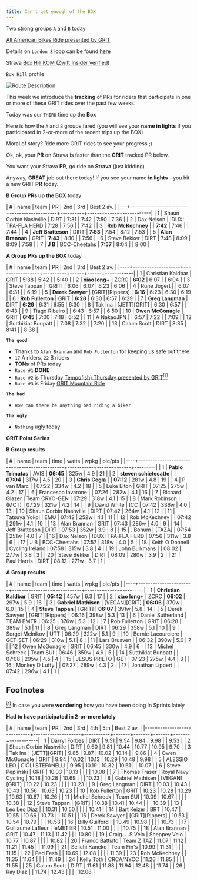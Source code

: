 ```yaml
---
title: Can't get enough of the BOX
---
```


Two strong groups `A` and `B` today 

[All American Bikes Ride presented by GRIT](https://zwiftpower.com/events.php?zid=1488771)

Details on `London 8` loop can be found [here](https://zwiftinsider.com/route/london-8)

Strava [Box Hill KOM (Zwift Insider verified)](https://www.strava.com/segments/12744502?filter=overall)

`Box Hill` profile

![Route Description](../../../2020/12/29/images/box_hill.png)

This week we introduce the **tracking** of PRs for riders that
participate in one or more of these GRIT rides over the past few
weeks.

Today was our `THIRD` time up the **Box**

Here is how the `A` and `B` groups fared (you will see your **name
in lights** if you participated in 2-or-more of the recent trips up
the BOX)

Moral of story? Ride more GRIT rides to see your progress ;)

Ok, ok, your **PR** on Strava is faster than the **GRIT** tracked PR
below.

You want your Strava **PR**, go ride on **Strava** (just kidding)

Anyway, **GREAT** job out there today! If you see your name
**in lights** - you hit a new GRIT **PR** today.

**B Group PRs up the BOX** today

| # | name                   | team               | PR       |  2nd |  3rd | Best 2 av. |
|---+------------------------+--------------------+----------+------+------+------------|
| 1 | Shaun Corbin Nashville | DIRT               | 7:31     | 7:42 | 7:50 |       7:36 |
| 2 | Dax Nelson             | !DUX! TPA-FLA HERD | 7:28     | 7:56 |      |       7:42 |
| 3 | **Rob McKechney**      |                    | **7:42** | 7:46 |      |       7:44 |
| 4 | **Jeff Bratteson**     | DIRT               | **7:53** | 7:54 | 8:12 |       7:53 |
| 5 | **Alan Brannan**       | GRIT               | **7:43** | 8:10 |      |       7:56 |
| 6 | Steve Bekker           | DIRT               | 7:48     | 8:09 | 8:09 |       7:58 |
| 7 | **J B**                | BCC-Cheetahs       | **7:57** | 8:04 |      |       8:00 |

**A Group PRs up the BOX** today

|  # | name               | team            |       PR |  2nd |  3rd | Best 2 av. |
|----+--------------------+-----------------+----------+------+------+------------|
|  1 | Christian Kaldbar  | GRIT            |     5:38 | 5:42 |      |       5:40 |
|  2 | **xiao long+**     | ZCRC            | **6:02** | 6:07 |      |       6:04 |
|  3 | Steve Tappan       | [GRIT]          |     6:06 | 6:07 | 6:23 |       6:06 |
|  4 | Rune Jogert        |                 |     6:07 | 6:31 |      |       6:19 |
|  5 | **Derek Sawyer**   | [GRIT][Rippers] | **6:16** | 6:23 | 6:30 |       6:19 |
|  6 | **Rob Fullerton**  | GRIT            | **6:28** | 6:30 | 6:57 |       6:29 |
|  7 | **Greg Langman**   | DIRT            | **6:29** | 6:31 | 6:55 |       6:30 |
|  8 | Tak Ina            | [JETT][GRIT]    |     6:30 | 6:57 |      |       6:43 |
|  9 | Tiago Ribeiro      |                 |     6:43 | 6:57 |      |       6:50 |
| 10 | **Owen McGonagle** | GRIT            | **6:45** | 7:00 | 7:18 |       6:52 |
| 11 | A NakaoJPN         |                 |     6:57 | 7:22 |      |       7:09 |
| 12 | Sutthikiat Bunpatt |                 |     7:08 | 7:32 |      |       7:20 |
| 13 | Calum Scott        | DIRT            |     8:35 | 8:41 |      |       8:38 |

**`The good`**

- Thanks to `Alan Brannan` and `Rob Fullerton` for keeping us safe out there
- `17` A riders, `22` B riders
- **TONs** of PRs today
- `Race #1` **DONE**
- `Race #2` is Thursday [Tempo(ish) Thursday presented by GRIT](https://zwiftpower.com/events.php?zid=1500754)[<sup>[1]</sup>](#1)
- `Race #3` is Friday [GRIT Mountain Ride](https://zwiftpower.com/events.php?zid=1507135)

**`The bad`**
- `How can there be anything bad riding a bike?`

**`The ugly`**
- `Nothing` ugly today

**GRIT Point Series**

**B Group results**

|  # | name                    | team               |      time | watts | wpkg | plc/pts |
|----+-------------------------+--------------------+-----------+-------+------+---------|
|  1 | **Pablo Trimatas**      | AVIS               | **06:45** | 325w  |  4.9 |      21 |
|  2 | **steven schietecatte** |                    | **07:04** | 317w  |  4.5 |      20 |
|  3 | **Chris Cegla**         |                    | **07:12** | 281w  |  4.8 |      19 |
|  4 | P van Marc              |                    |     07:22 | 334w  |  4.2 |      18 |
|  5 | Luke Elton              | GRIT               |     07:25 | 275w  |  4.2 |      17 |
|  6 | Francesco Iavarone      |                    |     07:26 | 282w  |  4.1 |      16 |
|  7 | Richard Glazer          | Team CRYO-GEN      |     07:29 | 318w  |  4.1 |      15 |
|  8 | Mark Robinson           | (MCT)              |     07:29 | 321w  |  4.2 |      14 |
|  9 | David White             | ICC                |     07:42 | 336w  |  4.0 |      13 |
| 10 | Shaun Corbin Nashville  | DIRT               |     07:42 | 264w  |  4.1 |      12 |
| 11 | Tatsuya Yokoi           | EMU                |     07:42 | 252w  |  4.1 |      11 |
| 12 | Rob McKechney           |                    |     07:42 | 291w  |  4.1 |      10 |
| 13 | Alan Brannan            | GRIT               |     07:43 | 286w  |  4.0 |       9 |
| 14 | Jeff Bratteson          | DIRT               |     07:53 | 352w  |  3.9 |       8 |
| 15 | . Bohum                 | [TAZA]             |     07:54 | 251w  |  4.0 |       7 |
| 16 | Dax Nelson              | !DUX! TPA-FLA HERD |     07:56 | 311w  |  3.8 |       6 |
| 17 | J B                     | BCC-Cheetahs       |     07:57 | 318w  |  4.0 |       5 |
| 18 | Keith O Donnell         | Cycling Ireland    |     07:58 | 315w  |  3.8 |       4 |
| 19 | John Bulkmans           |                    |     08:02 | 277w  |  3.8 |       3 |
| 20 | Steve Bekker            | DIRT               |     08:09 | 280w  |  3.9 |       2 |
| 21 | Paul Harris             | DIRT               |     08:12 | 271w  |  3.7 |       1 |
                                                                                  
**A Group results**                                                               
                                                                                  
|  # | name                  | team            |      time | watts | wpkg | plc/pts |
|----+-----------------------+-----------------+-----------+-------+------+---------|
|  1 | **Christian Kaldbar** | GRIT            | **05:42** | 457w  |  6.3 |      17 |
|  2 | **xiao long+**        | ZCRC            | **06:02** | 297w  |  5.9 |      16 |
|  3 | **Gabriel Mathisen**  | [VEGAN][GRIT]   | **06:06** | 370w  |  6.0 |      15 |
|  4 | **Steve Tappan**      | [GRIT]          | **06:07** | 391w  |  5.8 |      14 |
|  5 | Derek Sawyer          | [GRIT][Rippers] |     06:16 | 398w  |  5.3 |      13 |
|  6 | Daniel Sutherland     | TEAM BMTR       |     06:25 | 376w  |  5.3 |      12 |
|  7 | Rob Fullerton         | GRIT            |     06:28 | 389w  |  5.1 |      11 |
|  8 | Greg Langman          | DIRT            |     06:29 | 358w  |  5.1 |      10 |
|  9 | Sergei Melnikov       | UTT             |     06:29 | 322w  |  5.1 |       9 |
| 10 | Bernie Lacourciere    | GET-SET         |     06:29 | 310w  |  5.1 |       8 |
| 11 | Lars Brusven          |                 |     06:32 | 390w  |  5.0 |       7 |
| 12 | Owen McGonagle        | GRIT            |     06:45 | 330w  |  4.9 |       6 |
| 13 | Michel Schreck        | Team SUI        |     06:46 | 359w  |  4.9 |       5 |
| 14 | Sutthikiat Bunpatt    |                 |     07:08 | 295w  |  4.5 |       4 |
| 15 | JESUS PRIETO          | GET             |     07:23 | 275w  |  4.4 |       3 |
| 16 | Monkey D Luffy        |                 |     07:27 | 289w  |  4.3 |       2 |
| 17 | Jonathan Lippert      |                 |     07:42 | 296w  |  4.1 |       1 |


## Footnotes

[<sup>[1]</sup>](#1) <a class="anchor" id="1"></a> In case you were **wondering** how you have been doing in Sprints lately

**Had to have participated in 2-or-more lately**

|  # | name                   | team               |        PR |   2nd |   3rd |   4th |   5th | Best 2 av. |
|----+------------------------+--------------------+-----------+-------+-------+-------+-------+------------|
|  1 | Darryl Forbes          | DIRT               |      9.51 |  9.54 |  9.84 |  9.98 |       |       9.53 |
|  2 | Shaun Corbin Nashville | DIRT               |      9.60 |  9.81 | 10.44 | 10.77 | 10.95 |       9.70 |
|  3 | Tak Ina                | [JETT][GRIT]       |      9.85 |  9.87 | 10.02 | 10.14 |       |       9.86 |
|  4 | Owen McGonagle         | GRIT               |      9.94 | 10.02 | 10.13 | 10.29 | 10.48 |       9.98 |
|  5 | ALESSIO LEO            | CICLI STEFANELLI   |      9.95 | 10.19 | 10.32 | 10.61 |       |      10.07 |
|  6 | Steve Peplinski        | GRIT               |     10.03 | 10.13 |       |       |       |      10.08 |
|  7 | Thomas Fraser          | Royal Navy Cycling |     10.18 | 10.28 | 10.69 |       |       |      10.23 |
|  8 | Gabriel Mathisen       | [VEGAN][GRIT]      |     10.22 | 10.23 |       |       |       |      10.23 |
|  9 | Greg Langman           | DIRT               |     10.03 | 10.43 | 10.43 | 10.56 | 10.63 |      10.23 |
| 10 | Rob Fullerton          | GRIT               |     10.23 | 10.28 | 10.29 | 10.63 | 10.87 |      10.26 |
| 11 | Michel Schreck         | Team SUI           |     10.09 | 10.67 |       |       |       |      10.38 |
| 12 | Steve Tappan           | [GRIT]             |     10.38 | 10.41 | 10.44 |       |       |      10.39 |
| 13 | Leo Leo Diaz           |                    |     10.31 | 10.50 |       |       |       |      10.41 |
| 14 | Bart Keizer            | BRT                |     10.47 | 10.55 | 10.66 | 10.73 |       |      10.51 |
| 15 | Derek Sawyer           | [GRIT][Rippers]    |     10.53 | 10.54 | 10.79 |       |       |      10.53 |
| 16 | Billy Guilford         |                    |     10.49 | 10.98 |       |       |       |      10.73 |
| 17 | Guillaume Lafleur      | leMETIER           |     10.51 | 11.00 |       |       |       |      10.75 |
| 18 | Alan Brannan           | GRIT               |     10.47 | 11.13 | 11.42 |       |       |      10.80 |
| 19 | Craig... .S Velo       | Sheppey Velo       |     10.77 | 10.87 |       |       |       |      10.82 |
| 20 | Franco Battiato        | Team Z TAZ         |     11.07 | 11.12 | 11.21 | 11.45 |       |      11.09 |
| 21 | Seiichi Kaneko         | Team Fin's         |     10.99 | 11.31 |       |       |       |      11.15 |
| 22 | Ped Fesh               |                    |     10.69 | 12.08 |       |       |       |      11.39 |
| 23 | Rob McKechney          |                    |     11.35 | 11.64 |       |       |       |      11.49 |
| 24 | Kelly Toth             | CRCA/NYCC          |     11.26 | 11.85 |       |       |       |      11.55 |
| 25 | Calum Scott            | DIRT               |     11.61 | 11.88 | 11.94 | 12.48 |       |      11.74 |
| 26 | Ray Diaz               |                    |     11.74 | 12.43 |       |       |       |      12.08 |
